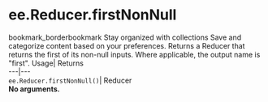  
#  ee.Reducer.firstNonNull 
bookmark_borderbookmark Stay organized with collections  Save and categorize content based on your preferences.
Returns a Reducer that returns the first of its non-null inputs. Where applicable, the output name is "first". 
Usage| Returns  
---|---  
`ee.Reducer.firstNonNull()`| Reducer  
**No arguments.**
